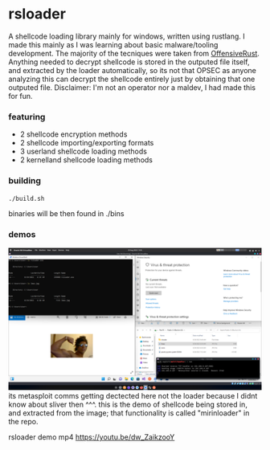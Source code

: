 # rsloader

A shellcode loading library mainly for windows, written using rustlang. I made this mainly as I was learning about basic malware/tooling development. The majority of the tecniques were taken from [OffensiveRust](https://github.com/trickster0/OffensiveRust). Anything needed to decrypt shellcode is stored in the outputed file itself, and extracted by the loader automatically, so its not that OPSEC as anyone analyzing this can decrypt the shellcode entirely just by obtaining that one outputed file. Disclaimer: I'm not an operator nor a maldev, I had made this for fun.

### featuring
- 2 shellcode encryption methods
- 2 shellcode importing/exporting formats
- 3 userland shellcode loading methods
- 2 kernelland shellcode loading methods 

### building

```bash
./build.sh
```
binaries will be then found in ./bins

### demos

![](demos/mirinloader-demo.png)
its metasploit comms getting dectected here not the loader because I didnt know about sliver then ^^^. this is the demo of shellcode being stored in, and extracted from the image; that functionality is called "mirinloader" in the repo.


rsloader demo mp4 https://youtu.be/dw_ZaikzooY
